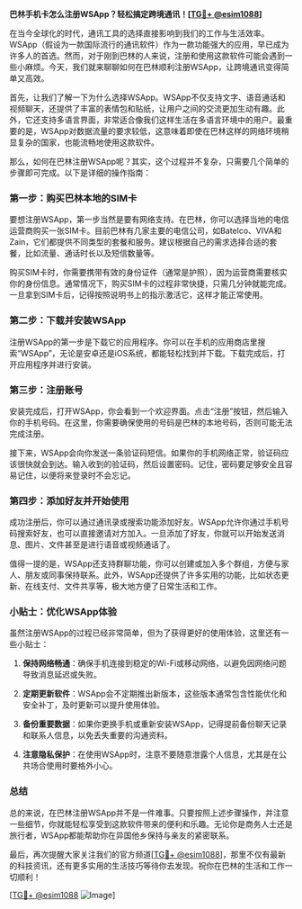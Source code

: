 **巴林手机卡怎么注册WSApp？轻松搞定跨境通讯！[[TG💪+ @esim1088](https://t.me/s/esim1088)]**

在当今全球化的时代，通讯工具的选择直接影响到我们的工作与生活效率。WSApp（假设为一款国际流行的通讯软件）作为一款功能强大的应用，早已成为许多人的首选。然而，对于刚到巴林的人来说，注册和使用这款软件可能会遇到一些小麻烦。今天，我们就来聊聊如何在巴林顺利注册WSApp，让跨境通讯变得简单又高效。

首先，让我们了解一下为什么选择WSApp。WSApp不仅支持文字、语音通话和视频聊天，还提供了丰富的表情包和贴纸，让用户之间的交流更加生动有趣。此外，它还支持多语言界面，非常适合像我们这样生活在多语言环境中的用户。最重要的是，WSApp对数据流量的要求较低，这意味着即使在巴林这样的网络环境稍显复杂的国家，也能流畅地使用这款软件。

那么，如何在巴林注册WSApp呢？其实，这个过程并不复杂，只需要几个简单的步骤即可完成。以下是详细的操作指南：

### 第一步：购买巴林本地的SIM卡

要想注册WSApp，第一步当然是要有网络支持。在巴林，你可以选择当地的电信运营商购买一张SIM卡。目前巴林有几家主要的电信公司，如Batelco、VIVA和Zain，它们都提供不同类型的套餐和服务。建议根据自己的需求选择合适的套餐，比如流量、通话时长以及短信数量等。

购买SIM卡时，你需要携带有效的身份证件（通常是护照），因为运营商需要核实你的身份信息。通常情况下，购买SIM卡的过程非常快捷，只需几分钟就能完成。一旦拿到SIM卡后，记得按照说明书上的指示激活它，这样才能正常使用。

### 第二步：下载并安装WSApp

注册WSApp的第一步是下载它的应用程序。你可以在手机的应用商店里搜索“WSApp”，无论是安卓还是iOS系统，都能轻松找到并下载。下载完成后，打开应用程序并进行安装。

### 第三步：注册账号

安装完成后，打开WSApp，你会看到一个欢迎界面。点击“注册”按钮，然后输入你的手机号码。在这里，你需要确保使用的号码是巴林的本地号码，否则可能无法完成注册。

接下来，WSApp会向你发送一条验证码短信。如果你的手机网络正常，验证码应该很快就会到达。输入收到的验证码，然后设置密码。记住，密码要足够安全且容易记住，以便将来登录时不会忘记。

### 第四步：添加好友并开始使用

成功注册后，你可以通过通讯录或搜索功能添加好友。WSApp允许你通过手机号码搜索好友，也可以直接邀请对方加入。一旦添加了好友，你就可以开始发送消息、图片、文件甚至是进行语音或视频通话了。

值得一提的是，WSApp还支持群聊功能，你可以创建或加入多个群组，方便与家人、朋友或同事保持联系。此外，WSApp还提供了许多实用的功能，比如状态更新、在线支付、文件共享等，极大地方便了日常生活和工作。

### 小贴士：优化WSApp体验

虽然注册WSApp的过程已经非常简单，但为了获得更好的使用体验，这里还有一些小贴士：

1. **保持网络畅通**：确保手机连接到稳定的Wi-Fi或移动网络，以避免因网络问题导致消息延迟或失败。
   
2. **定期更新软件**：WSApp会不定期推出新版本，这些版本通常包含性能优化和安全补丁，及时更新可以提升使用体验。
   
3. **备份重要数据**：如果你更换手机或重新安装WSApp，记得提前备份聊天记录和联系人信息，以免丢失重要的沟通资料。

4. **注意隐私保护**：在使用WSApp时，注意不要随意泄露个人信息，尤其是在公共场合使用时要格外小心。

### 总结

总的来说，在巴林注册WSApp并不是一件难事。只要按照上述步骤操作，并注意一些细节，你就能轻松享受到这款软件带来的便利和乐趣。无论你是商务人士还是旅行者，WSApp都能帮助你在异国他乡保持与亲友的紧密联系。

最后，再次提醒大家关注我们的官方频道[[TG💪+ @esim1088](https://t.me/s/esim1088)]，那里不仅有最新的科技资讯，还有更多实用的生活技巧等待你去发现。祝你在巴林的生活和工作一切顺利！

[[TG💪+ @esim1088](https://t.me/s/esim1088) ![Image](https://i.postimg.cc/4NQfJmqS/Snipaste-2025-05-13-00-14-12.png)]